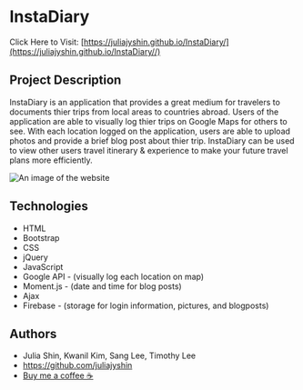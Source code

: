 # InstaDiary

Click Here to Visit: [https://juliajyshin.github.io/InstaDiary/](https://juliajyshin.github.io/InstaDiary//)

## Project Description

InstaDiary is an application that provides a great medium for travelers to documents thier trips from local areas to countries abroad. Users of the application are able to visually log thier trips on Google Maps for others to see. With each location logged on the application, users are able to upload photos and provide a brief blog post about thier trip. InstaDiary can be used to view other users travel itinerary & experience to make your future travel plans more efficiently. 

![An image of the website](assets/images/insta-diary.png)

## Technologies

* HTML
* Bootstrap
* CSS
* jQuery
* JavaScript
* Google API - (visually log each location on map)
* Moment.js - (date and time for blog posts)
* Ajax
* Firebase - (storage for login information, pictures, and blogposts)

## Authors
* Julia Shin, Kwanil Kim, Sang Lee, Timothy Lee
* https://github.com/juliajyshin
* [Buy me a coffee ☕️](https://ko-fi.com/juliajverie)

